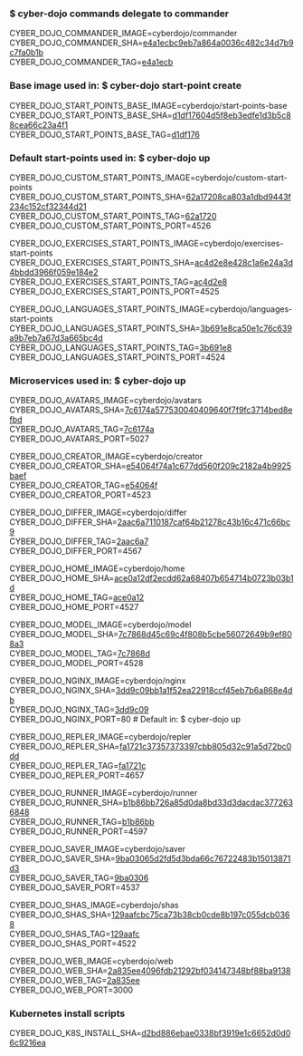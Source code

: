 ### $ cyber-dojo commands delegate to commander

CYBER_DOJO_COMMANDER_IMAGE=cyberdojo/commander  
CYBER_DOJO_COMMANDER_SHA=[e4a1ecbc9eb7a864a0036c482c34d7b9c7fa0b1b](https://github.com/cyber-dojo/commander/commit/e4a1ecbc9eb7a864a0036c482c34d7b9c7fa0b1b)  
CYBER_DOJO_COMMANDER_TAG=[e4a1ecb](https://hub.docker.com/layers/cyberdojo/commander/e4a1ecb/images/sha256-55b72c68bcb22515d764308ab4b4869e3ab6dd1305dbfd1779b318f19bf45e54)  

### Base image used in: $ cyber-dojo start-point create

CYBER_DOJO_START_POINTS_BASE_IMAGE=cyberdojo/start-points-base  
CYBER_DOJO_START_POINTS_BASE_SHA=[d1df17604d5f8eb3edfe1d3b5c88cea66c23a4f1](https://github.com/cyber-dojo/start-points-base/commit/d1df17604d5f8eb3edfe1d3b5c88cea66c23a4f1)  
CYBER_DOJO_START_POINTS_BASE_TAG=[d1df176](https://hub.docker.com/layers/cyberdojo/start-points-base/d1df176/images/sha256-553d041c186b9fc5711ed06f56d163687d9c5d3dd982a53d6656c821a8f1b773)  

### Default start-points used in: $ cyber-dojo up

CYBER_DOJO_CUSTOM_START_POINTS_IMAGE=cyberdojo/custom-start-points  
CYBER_DOJO_CUSTOM_START_POINTS_SHA=[62a17208ca803a1dbd9443f234c152cf32344d21](https://github.com/cyber-dojo/custom-start-points/commit/62a17208ca803a1dbd9443f234c152cf32344d21)  
CYBER_DOJO_CUSTOM_START_POINTS_TAG=[62a1720](https://hub.docker.com/layers/cyberdojo/custom-start-points/62a1720/images/sha256-12a79a1d56f90afb561c2d138c74ae6cfdcc3c63eec67255bd82ef6fc332fe2b)  
CYBER_DOJO_CUSTOM_START_POINTS_PORT=4526

CYBER_DOJO_EXERCISES_START_POINTS_IMAGE=cyberdojo/exercises-start-points  
CYBER_DOJO_EXERCISES_START_POINTS_SHA=[ac4d2e8e428c1a6e24a3d4bbdd3966f059e184e2](https://github.com/cyber-dojo/exercises-start-points/commit/ac4d2e8e428c1a6e24a3d4bbdd3966f059e184e2)  
CYBER_DOJO_EXERCISES_START_POINTS_TAG=[ac4d2e8](https://hub.docker.com/layers/cyberdojo/exercises-start-points/ac4d2e8/images/sha256-931ad34cbee582daa89a7b3e1f5d80a1d7675d856039cb9ecef55bae55cd8a96)  
CYBER_DOJO_EXERCISES_START_POINTS_PORT=4525

CYBER_DOJO_LANGUAGES_START_POINTS_IMAGE=cyberdojo/languages-start-points  
CYBER_DOJO_LANGUAGES_START_POINTS_SHA=[3b691e8ca50e1c76c639a9b7eb7a67d3a665bc4d](https://github.com/cyber-dojo/languages-start-points/commit/3b691e8ca50e1c76c639a9b7eb7a67d3a665bc4d)  
CYBER_DOJO_LANGUAGES_START_POINTS_TAG=[3b691e8](https://hub.docker.com/layers/cyberdojo/languages-start-points/3b691e8/images/sha256-3a83d5a0a8521c004276d2b37d94523f5cf2d106f557f58cc984ae917d83f52f)  
CYBER_DOJO_LANGUAGES_START_POINTS_PORT=4524

### Microservices used in: $ cyber-dojo up

CYBER_DOJO_AVATARS_IMAGE=cyberdojo/avatars  
CYBER_DOJO_AVATARS_SHA=[7c6174a577530040409640f7f9fc3714bed8efbd](https://github.com/cyber-dojo/avatars/commit/7c6174a577530040409640f7f9fc3714bed8efbd)  
CYBER_DOJO_AVATARS_TAG=[7c6174a](https://hub.docker.com/layers/cyberdojo/avatars/7c6174a/images/sha256-497ef9edca0300f24645dda8e65dbc27b9b0b7a84f9afe0da72dcda69f1af8c0)  
CYBER_DOJO_AVATARS_PORT=5027

CYBER_DOJO_CREATOR_IMAGE=cyberdojo/creator  
CYBER_DOJO_CREATOR_SHA=[e54064f74a1c677dd560f209c2182a4b9925baef](https://github.com/cyber-dojo/creator/commit/e54064f74a1c677dd560f209c2182a4b9925baef)  
CYBER_DOJO_CREATOR_TAG=[e54064f](https://hub.docker.com/layers/cyberdojo/creator/e54064f/images/sha256-844e5852700f6eb7d3fe90a46aaa3fbda88ce3b71724e0244c6366c5b34ca37f)  
CYBER_DOJO_CREATOR_PORT=4523

CYBER_DOJO_DIFFER_IMAGE=cyberdojo/differ  
CYBER_DOJO_DIFFER_SHA=[2aac6a7110187caf64b21278c43b16c471c66bc9](https://github.com/cyber-dojo/differ/commit/2aac6a7110187caf64b21278c43b16c471c66bc9)  
CYBER_DOJO_DIFFER_TAG=[2aac6a7](https://hub.docker.com/layers/cyberdojo/differ/2aac6a7/images/sha256-5eab283bb29e9fdbcd8690cb3b075e792a95ef93244cd0e0034e91aaad6d7244)  
CYBER_DOJO_DIFFER_PORT=4567

CYBER_DOJO_HOME_IMAGE=cyberdojo/home  
CYBER_DOJO_HOME_SHA=[ace0a12df2ecdd62a68407b654714b0723b03b1d](https://github.com/cyber-dojo/home/commit/ace0a12df2ecdd62a68407b654714b0723b03b1d)  
CYBER_DOJO_HOME_TAG=[ace0a12](https://hub.docker.com/layers/cyberdojo/home/ace0a12/images/sha256-349d827538a799e30ce092ea144b723c09dea3c8732bf1f53a16c9a5b8f07fe6)  
CYBER_DOJO_HOME_PORT=4527

CYBER_DOJO_MODEL_IMAGE=cyberdojo/model  
CYBER_DOJO_MODEL_SHA=[7c7868d45c69c4f808b5cbe56072649b9ef808a3](https://github.com/cyber-dojo/model/commit/7c7868d45c69c4f808b5cbe56072649b9ef808a3)  
CYBER_DOJO_MODEL_TAG=[7c7868d](https://hub.docker.com/layers/cyberdojo/model/7c7868d/images/sha256-fa0d0582772a627661e19e2a5ee1c48fab7f745e885c9ca0ebfa9dbb409f8552)  
CYBER_DOJO_MODEL_PORT=4528

CYBER_DOJO_NGINX_IMAGE=cyberdojo/nginx  
CYBER_DOJO_NGINX_SHA=[3dd9c09bb1a1f52ea22918ccf45eb7b6a868e4db](https://github.com/cyber-dojo/nginx/commit/3dd9c09bb1a1f52ea22918ccf45eb7b6a868e4db)  
CYBER_DOJO_NGINX_TAG=[3dd9c09](https://hub.docker.com/layers/cyberdojo/nginx/3dd9c09/images/sha256-2a97e5ace4a97f4ac71810b291f4c89424bdf61e9ec592f5d81deee2b9723beb)  
CYBER_DOJO_NGINX_PORT=80 # Default in: $ cyber-dojo up

CYBER_DOJO_REPLER_IMAGE=cyberdojo/repler  
CYBER_DOJO_REPLER_SHA=[fa1721c37357373397cbb805d32c91a5d72bc0dd](https://github.com/cyber-dojo/repler/commit/fa1721c37357373397cbb805d32c91a5d72bc0dd)  
CYBER_DOJO_REPLER_TAG=[fa1721c](https://hub.docker.com/layers/cyberdojo/repler/fa1721c/images/sha256-0467b1ffb64e69fc9df3db0ef2f0fe50ff3c458c0ad0d9172541cad9e9184059)  
CYBER_DOJO_REPLER_PORT=4657

CYBER_DOJO_RUNNER_IMAGE=cyberdojo/runner  
CYBER_DOJO_RUNNER_SHA=[b1b86bb726a85d0da8bd33d3dacdac3772636848](https://github.com/cyber-dojo/runner/commit/b1b86bb726a85d0da8bd33d3dacdac3772636848)  
CYBER_DOJO_RUNNER_TAG=[b1b86bb](https://hub.docker.com/layers/cyberdojo/runner/b1b86bb/images/sha256-ee1fb8fdaf18a60f15f817301799b8cbc9d91754bbbf59b26072593e7f248067)  
CYBER_DOJO_RUNNER_PORT=4597

CYBER_DOJO_SAVER_IMAGE=cyberdojo/saver  
CYBER_DOJO_SAVER_SHA=[9ba03065d2fd5d3bda66c76722483b15013871d3](https://github.com/cyber-dojo/saver/commit/9ba03065d2fd5d3bda66c76722483b15013871d3)  
CYBER_DOJO_SAVER_TAG=[9ba0306](https://hub.docker.com/layers/cyberdojo/saver/9ba0306/images/sha256-d5b4b493b96a407d46d2ca3af0bb4e9ffd225df78a5aed105224e4120b3b9814)  
CYBER_DOJO_SAVER_PORT=4537

CYBER_DOJO_SHAS_IMAGE=cyberdojo/shas  
CYBER_DOJO_SHAS_SHA=[129aafcbc75ca73b38cb0cde8b197c055dcb0368](https://github.com/cyber-dojo/shas/commit/129aafcbc75ca73b38cb0cde8b197c055dcb0368)  
CYBER_DOJO_SHAS_TAG=[129aafc](https://hub.docker.com/layers/cyberdojo/shas/129aafc/images/sha256-389e0852ddb75d2b5cbb06655a7d3358e26194f37b67289099a6be45d72e8097)  
CYBER_DOJO_SHAS_PORT=4522

CYBER_DOJO_WEB_IMAGE=cyberdojo/web  
CYBER_DOJO_WEB_SHA=[2a835ee4096fdb21292bf034147348bf88ba9138](https://github.com/cyber-dojo/web/commit/2a835ee4096fdb21292bf034147348bf88ba9138)  
CYBER_DOJO_WEB_TAG=[2a835ee](https://hub.docker.com/layers/cyberdojo/web/2a835ee/images/sha256-61165606cf1f8a0f484f4f3bb9b9b697fd33b62a556d3d1c5e6723fd1d52e85a)  
CYBER_DOJO_WEB_PORT=3000

### Kubernetes install scripts
CYBER_DOJO_K8S_INSTALL_SHA=[d2bd886ebae0338bf3919e1c6652d0d06c9216ea](https://github.com/cyber-dojo/k8s-install/commit/d2bd886ebae0338bf3919e1c6652d0d06c9216ea)  
